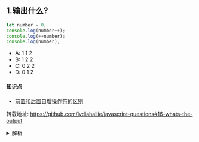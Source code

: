 ## 1.输出什么?
```javascript
let number = 0;
console.log(number++);
console.log(++number);
console.log(number);
```

- A: 1 1 2
- B: 1 2 2
- C: 0 2 2
- D: 0 1 2

#### 知识点
+ [前置和后置自增操作符的区别](https://developer.mozilla.org/en-US/docs/Web/JavaScript/Reference/Operators/Increment)

转载地址:
https://github.com/lydiahallie/javascript-questions#16-whats-the-output


<details>
<summary>解析</summary>
答案：C

解析：

```javascript
console.log(number++)
```
针对后置自增操作符：
  1. 首先打印number，此时number为0
  2. 然后遇到自增操作符，此时number为1
   
```javascript
console.log(++number)
```
针对前置自增操作符：
   1. 首先number先自增，此时number为2，
   2. 其次打印number，此时number为2

所以打印输出为0 2 2 
</details>
